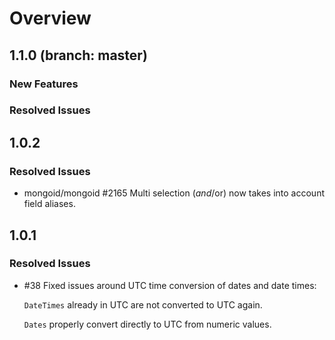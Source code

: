 # Overview

## 1.1.0 (branch: master)

### New Features

### Resolved Issues

## 1.0.2

### Resolved Issues

* mongoid/mongoid \#2165 Multi selection ($and/$or) now takes into account
  field aliases.

## 1.0.1

### Resolved Issues

* \#38 Fixed issues around UTC time conversion of dates and date times:

    `DateTimes` already in UTC are not converted to UTC again.

    `Dates` properly convert directly to UTC from numeric values.
